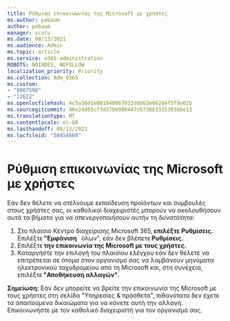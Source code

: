 ```yaml
---
title: Ρύθμιση επικοινωνίας της Microsoft με χρήστες
ms.author: pebaum
author: pebaum
manager: scotv
ms.date: 08/13/2021
ms.audience: Admin
ms.topic: article
ms.service: o365-administration
ROBOTS: NOINDEX, NOFOLLOW
localization_priority: Priority
ms.collection: Adm_O365
ms.custom:
- "9007598"
- "12622"
ms.openlocfilehash: 4c5a36d1e081940967032ddd62e062d4f5f9e02b
ms.sourcegitcommit: 46e24d65cffd37b6988447c6738b3315303bbe13
ms.translationtype: MT
ms.contentlocale: el-GR
ms.lasthandoff: 08/13/2021
ms.locfileid: "58454660"
---
```

# <a name="microsoft-communication-to-users-setting"></a>Ρύθμιση επικοινωνίας της Microsoft με χρήστες

Εάν δεν θέλετε να στέλνουμε εκπαίδευση προϊόντων και συμβουλές στους χρήστες σας, οι καθολικοί διαχειριστές μπορούν να ακολουθήσουν αυτά τα βήματα για να απενεργοποιήσουν αυτήν τη δυνατότητα:  

1. Στο πλαίσιο Κέντρο διαχείρισης Microsoft 365, **επιλέξτε Ρυθμίσεις.** Επιλέξτε **"Εμφάνιση**   όλων", εάν δεν βλέπετε **Ρυθμίσεις.**
1. Επιλέξτε **την επικοινωνία της Microsoft με τους χρήστες.**
1. Καταργήστε την επιλογή του πλαισίου ελέγχου εάν δεν θέλετε να επιτρέπεται σε άτομα στον οργανισμό σας να λαμβάνουν μηνύματα ηλεκτρονικού ταχυδρομείου από τη Microsoft και, στη συνέχεια, επιλέξτε **"Αποθήκευση αλλαγών".**

**Σημείωση:** Εάν δεν μπορείτε να βρείτε την επικοινωνία της Microsoft με τους χρήστες στη σελίδα "Υπηρεσίες & πρόσθετα", πιθανότατα δεν έχετε τα απαιτούμενα δικαιώματα για να κάνετε αυτή την αλλαγή. Επικοινωνήστε με τον καθολικό διαχειριστή για τον οργανισμό σας.